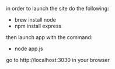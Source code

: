 in order to launch the site do the following: 

- brew install node
- npm install express

then launch app with the command: 
- node app.js

go to http://localhost:3030 in your browser
